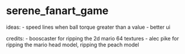 # serene_fanart_game
 
ideas:
	- speed lines when ball torque greater than a value
	- better ui


credits:
	- booscaster for ripping the 2d mario 64 textures
	- alec pike for ripping the mario head model, ripping the peach model
